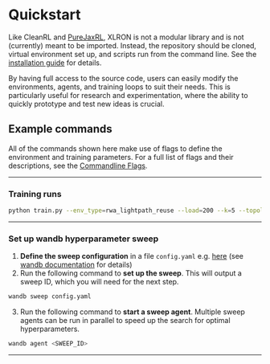 # Quickstart

Like CleanRL and [PureJaxRL](https://github.com/luchris429/purejaxrl), XLRON is not a modular library and is not (currently) meant to be imported. Instead, the repository should be cloned, virtual environment set up, and scripts run from the command line. See the [installation guide](installation.md) for details.

By having full access to the source code, users can easily modify the environments, agents, and training loops to suit their needs. This is particularly useful for research and experimentation, where the ability to quickly prototype and test new ideas is crucial.


## Example commands

All of the commands shown here make use of flags to define the environment and training parameters. For a full list of flags and their descriptions, see the [Commandline Flags](flags_reference.md).

---
### Training runs

```bash
python train.py --env_type=rwa_lightpath_reuse --load=200 --k=5 --topology_name=nsfnet --link_resources=100 --max_requests=1e4 --max_timesteps=1e4 --mean_service_holding_time=10 --values_bw=100 --TOTAL_TIMESTEPS 10000000 --VISIBLE_DEVICES 1 --NUM_ENVS 100 --NUM_SEEDS 1 --ACTION_MASKING --incremental_loading --USE_GNN --gnn_latent 128 --message_passing_steps 3 --output_nodes_size 1 --output_globals_size 1 --gnn_mlp_layers 2 --WANDB --DOWNSAMPLE_FACTOR 100 --scale_factor 0.2 --LR 0.0003 --LR_SCHEDULE warmup_cosine --SCHEDULE_MULTIPLIER 100 --WARMUP_PEAK_MULTIPLIER 3 --WARMUP_END_FRACTION 0.1
```


---
### Set up wandb hyperparameter sweep

1. **Define the sweep configuration** in a file `config.yaml` e.g. [here](example_sweep_config.yml) (see [wandb documentation](https://docs.wandb.ai/guides/sweeps/configuration) for details)
2. Run the following command to **set up the sweep**. This will output a sweep ID, which you will need for the next step.

```bash
wandb sweep config.yaml
```

3. Run the following command to **start a sweep agent**. Multiple sweep agents can be run in parallel to speed up the search for optimal hyperparameters.

```bash
wandb agent <SWEEP_ID>
```

---
